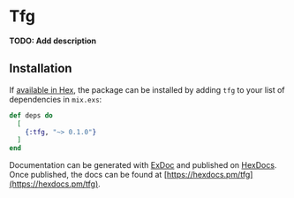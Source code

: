 # Tfg

**TODO: Add description**

## Installation

If [available in Hex](https://hex.pm/docs/publish), the package can be installed
by adding `tfg` to your list of dependencies in `mix.exs`:

```elixir
def deps do
  [
    {:tfg, "~> 0.1.0"}
  ]
end
```

Documentation can be generated with [ExDoc](https://github.com/elixir-lang/ex_doc)
and published on [HexDocs](https://hexdocs.pm). Once published, the docs can
be found at [https://hexdocs.pm/tfg](https://hexdocs.pm/tfg).

